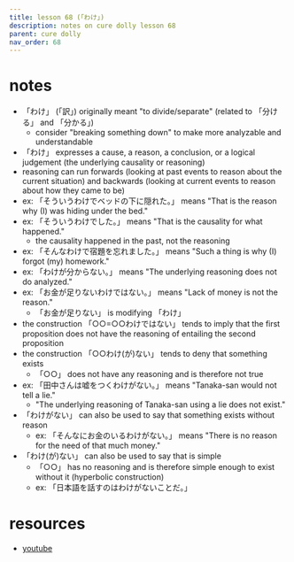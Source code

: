 ```yaml
---
title: lesson 68 (「わけ」)
description: notes on cure dolly lesson 68
parent: cure dolly
nav_order: 68
---
```

# notes
- 「わけ」 (「訳」) originally meant "to divide/separate" (related to 「分ける」 and 「分かる」)
	- consider "breaking something down" to make more analyzable and understandable
- 「わけ」 expresses a cause, a reason, a conclusion, or a logical judgement (the underlying causality or reasoning)
- reasoning can run forwards (looking at past events to reason about the current situation) and backwards (looking at current events to reason about how they came to be)
- ex: 「そういうわけでベッドの下に隠れた。」 means "That is the reason why (I) was hiding under the bed."
- ex: 「そういうわけでした。」 means "That is the causality for what happened."
	- the causality happened in the past, not the reasoning
- ex: 「そんなわけで宿題を忘れました。」 means "Such a thing is why (I) forgot (my) homework."
- ex: 「わけが分からない。」 means "The underlying reasoning does not do analyzed."
- ex: 「お金が足りないわけではない。」 means "Lack of money is not the reason."
	- 「お金が足りない」 is modifying 「わけ」
- the construction 「○○=○○わけではない」 tends to imply that the first proposition does not have the reasoning of entailing the second proposition
- the construction 「○○わけ(が)ない」 tends to deny that something exists
	- 「○○」 does not have any reasoning and is therefore not true
- ex: 「田中さんは嘘をつくわけがない。」 means "Tanaka-san would not tell a lie."
	- "The underlying reasoning of Tanaka-san using a lie does not exist."
- 「わけがない」 can also be used to say that something exists without reason
	- ex: 「そんなにお金のいるわけがない。」 means "There is no reason for the need of that much money."
- 「わけ(が)ない」 can also be used to say that is simple
	- 「○○」 has no reasoning and is therefore simple enough to exist without it (hyperbolic construction)
	- ex: 「日本語を話すのはわけがないことだ。」 
# resources
- [youtube](https://www.youtube.com/watch?v=iU79wvDyDfk)